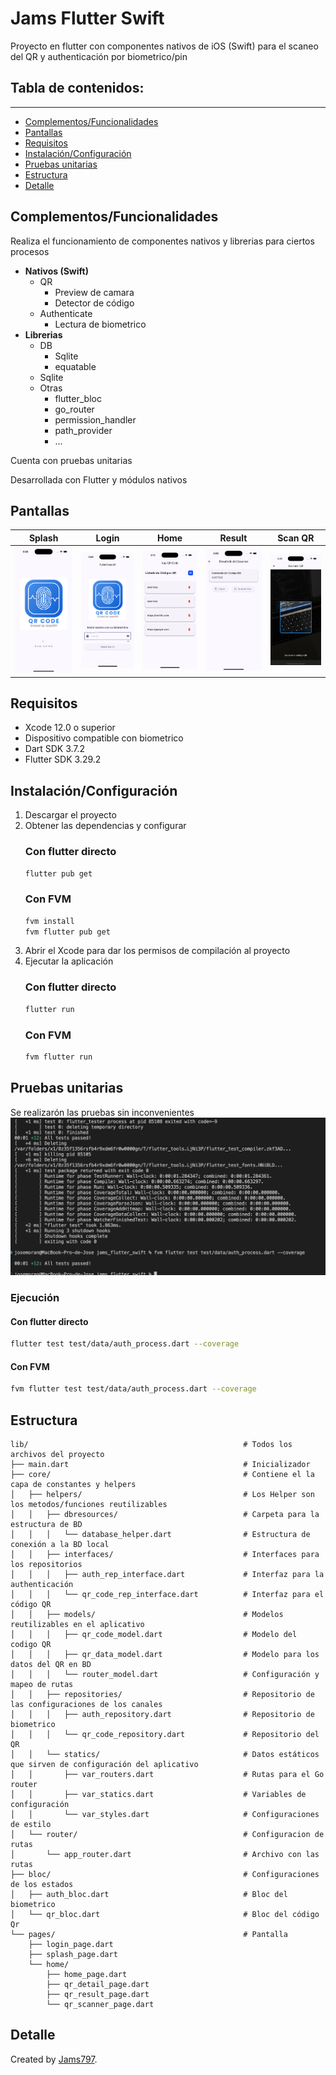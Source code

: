 # Jams Flutter Swift

Proyecto en flutter con componentes nativos de iOS (Swift) para el scaneo del QR y authenticación por biometrico/pin

## Tabla de contenidos:
---

- [Complementos/Funcionalidades](#complementosfuncionalidades)
- [Pantallas](#pantallas)
- [Requisitos](#requisitos)
- [Instalación/Configuración](#instalaciónconfiguración)
- [Pruebas unitarias](#pruebas-unitarias)
- [Estructura](#estructura)
- [Detalle](#detalle)

## Complementos/Funcionalidades

Realiza el funcionamiento de componentes nativos y librerias para ciertos procesos

- **Nativos (Swift)**
    - QR
        - Preview de camara
        - Detector de código
    - Authenticate
        - Lectura de biometrico
- **Librerias**
    - DB
        - Sqlite
        - equatable
    - Sqlite
    - Otras
        - flutter_bloc
        - go_router
        - permission_handler
        - path_provider
        - ...

Cuenta con pruebas unitarias

Desarrollada con Flutter y módulos nativos

## Pantallas
| Splash | Login | Home | Result |Scan QR |
|--------|-------|------|--------|--------|
| ![Splash](screens/Splash.png) | ![Login](screens/Login.png)| ![Home](screens/ListScan.png) | ![Result](screens/ResultScan.png) |![Scan](screens/Scan.png)

## Requisitos
- Xcode 12.0 o superior
- Dispositivo compatible con biometrico
- Dart SDK 3.7.2
- Flutter SDK 3.29.2

## Instalación/Configuración
1. Descargar el proyecto
2. Obtener las dependencias y configurar
    ### Con flutter directo
    ```bash
    flutter pub get
    ```
    ### Con FVM
    ```bash
    fvm install
    fvm flutter pub get
    ```
3. Abrir el Xcode para dar los permisos de compilación al proyecto
4. Ejecutar la aplicación
    ### Con flutter directo
    ```bash
    flutter run
    ```
    ### Con FVM
    ```bash
    fvm flutter run
    ```

## Pruebas unitarias
Se realizarón las pruebas sin inconvenientes
![ScreenTest](screens/TestUnit.png)
### Ejecución
  #### Con flutter directo
  ```bash
  flutter test test/data/auth_process.dart --coverage
  ```
  #### Con FVM
  ```bash
  fvm flutter test test/data/auth_process.dart --coverage
  ```

## Estructura

```
lib/                                                # Todos los archivos del proyecto
├── main.dart                                       # Inicializador
├── core/                                           # Contiene el la capa de constantes y helpers
│   ├── helpers/                                    # Los Helper son los metodos/funciones reutilizables
│   │   ├── dbresources/                            # Carpeta para la estructura de BD
│   │   │   └── database_helper.dart                # Estructura de conexión a la BD local
│   │   ├── interfaces/                             # Interfaces para los repositorios
│   │   │   ├── auth_rep_interface.dart             # Interfaz para la authenticación
│   │   │   └── qr_code_rep_interface.dart          # Interfaz para el código QR
│   │   ├── models/                                 # Modelos reutilizables en el aplicativo
│   │   │   ├── qr_code_model.dart                  # Modelo del codigo QR
│   │   │   ├── qr_data_model.dart                  # Modelo para los datos del QR en BD
│   │   │   └── router_model.dart                   # Configuración y mapeo de rutas
│   │   ├── repositories/                           # Repositorio de las configuraciones de los canales
│   │   │   ├── auth_repository.dart                # Repositorio de biometrico
│   │   │   └── qr_code_repository.dart             # Repositorio del QR
│   │   └── statics/                                # Datos estáticos que sirven de configuración del aplicativo
│   │       ├── var_routers.dart                    # Rutas para el Go router
│   │       ├── var_statics.dart                    # Variables de configuración
│   │       └── var_styles.dart                     # Configuraciones de estilo
│   └── router/                                     # Configuracion de rutas
│       └── app_router.dart                         # Archivo con las rutas
├── bloc/                                           # Configuraciones de los estados
│   ├── auth_bloc.dart                              # Bloc del biometrico
│   └── qr_bloc.dart                                # Bloc del código Qr
└── pages/                                          # Pantalla
    ├── login_page.dart
    ├── splash_page.dart
    └── home/
        ├── home_page.dart
        ├── qr_detail_page.dart
        ├── qr_result_page.dart
        └── qr_scanner_page.dart
```

## Detalle
Created by [Jams797](https://jams797.com/).